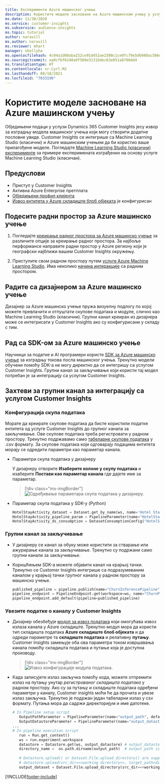 ```yaml
---
title: Експерименти Azure машинског учења
description: Користите моделе засноване на Azure машинском учењу у услузи Dynamics 365 Customer Insights.
ms.date: 11/30/2020
ms.service: customer-insights
ms.subservice: audience-insights
ms.topic: tutorial
author: naravill
ms.author: naravill
ms.reviewer: mhart
manager: shellyha
ms.openlocfilehash: 4c04a1d08aba152ce91d452ae2300c1ce0fc79e5d6980ac506dc40d9914c9fca
ms.sourcegitcommit: aa0cfbf6240a9f560e3131bdec63e051a8786dd4
ms.translationtype: HT
ms.contentlocale: sr-Cyrl-RS
ms.lasthandoff: 08/10/2021
ms.locfileid: "7033190"
---
```

# <a name="use-azure-machine-learning-based-models"></a>Користите моделе засноване на Azure машинском учењу

Обједињени подаци у услузи Dynamics 365 Customer Insights јесу извор за изградњу модела машинског учења који могу створити додатне пословне увиде. Customer Insights се интегрише са Machine Learning Studio (класични) и Azure машинским учењем да би користио ваше прилагођене моделе. Погледајте [Machine Learning Studio (класични) експерименте](machine-learning-studio-experiments.md) за примере експеримената изграђених на основу услуге Machine Learning Studio (класичан). 

## <a name="prerequisites"></a>Предуслови

- Приступ у Customer Insights
- Активна Azure Enterprise претплата
- [Обједињени профил клијента](data-unification.md)
- [Извоз ентитета у Azure складиште блоб објеката](export-azure-blob-storage.md) је конфигурисан

## <a name="set-up-azure-machine-learning-workspace"></a>Подесите радни простор за Azure машинско учење

1. Погледајте [креирање радног простора за Azure машинско учење](/azure/machine-learning/concept-workspace#-create-a-workspace) за различите опције за креирање радног простора. За најбоље перформансе направите радни простор у Azure региону који је географски најближи вашем Customer Insights окружењу.

1. Приступите свом радном простору путем [услуге Azure Machine Learning Studio](https://ml.azure.com/). Има неколико [начина интеракције](/azure/machine-learning/concept-workspace#tools-for-workspace-interaction) са радним простором.

## <a name="work-with-azure-machine-learning-designer"></a>Радите са дизајнером за Azure машинско учење

Дизајнер за Azure машинско учење пружа визуелну подлогу по којој можете превлачити и отпуштати скупове података и модуле, слично као Machine Learning Studio (класични). Групни канал креиран из дизајнера може се интегрисати у Customer Insights ако су конфигурисани у складу с тим. 
   
## <a name="working-with-azure-machine-learning-sdk"></a>Рад са SDK-ом за Azure машинско учење

Научници за податке и AI програмери користе [SDK за Azure машинско учење](/python/api/overview/azure/ml/?preserve-view=true&view=azure-ml-py) за изградњу токова посла машинског учења. Тренутно модели обучени помоћу SDK-а не могу директно да се интегришу са услугом Customer Insights. Групни канал за закључивање који користи тај модел потребан је за интеграцију са услугом Customer Insights.

## <a name="batch-pipeline-requirements-to-integrate-with-customer-insights"></a>Захтеви за групни канал за интеграцију са услугом Customer Insights

### <a name="dataset-configuration"></a>Конфигурација скупа података

Морате да креирате скупове података да бисте користили податке ентитета од услуге Customer Insights до групног канала за закључивање. Ове скупове података треба регистровати у радном простору. Тренутно подржавамо само [табеларне скупове података](/azure/machine-learning/how-to-create-register-datasets#tabulardataset) у .csv формату. За скупове података који одговарају подацима ентитета морају се одредити параметри као параметар канала.
   
* Параметри скупа података у дизајнеру
   
     У дизајнеру отворите **Изаберите колоне у скупу података** и изаберите **Постави као параметар канала** где дајете име за параметар.

     > [!div class="mx-imgBorder"]
     > ![Одређивање параметара скупа података у дизајнеру.](media/intelligence-designer-dataset-parameters.png "Одређивање параметара скупа података у дизајнеру")
   
* Параметар скупа података у SDK-у (Python)
   
   ```python
   HotelStayActivity_dataset = Dataset.get_by_name(ws, name='Hotel Stay Activity Data')
   HotelStayActivity_pipeline_param = PipelineParameter(name="HotelStayActivity_pipeline_param", default_value=HotelStayActivity_dataset)
   HotelStayActivity_ds_consumption = DatasetConsumptionConfig("HotelStayActivity_dataset", HotelStayActivity_pipeline_param)
   ```

### <a name="batch-inference-pipeline"></a>Групни канал за закључивање
  
* У дизајнеру се канал за обуку може користити за стварање или ажурирање канала за закључивање. Тренутно су подржани само групни канали за закључивање.

* Коришћењем SDK-а можете објавити канал на крајњој тачки. Тренутно се Customer Insights интегрише са подразумеваним каналом у крајњој тачки групног канала у радном простору за машинско учење.
   
   ```python
   published_pipeline = pipeline.publish(name="ChurnInferencePipeline", description="Published Churn Inference pipeline")
   pipeline_endpoint = PipelineEndpoint.get(workspace=ws, name="ChurnPipelineEndpoint") 
   pipeline_endpoint.add_default(pipeline=published_pipeline)
   ```

### <a name="import-pipeline-data-into-customer-insights"></a>Увезите податке о каналу у Customer Insights

* Дизајнер обезбеђује [модул за извоз података](/azure/machine-learning/algorithm-module-reference/export-data) који омогућава извоз излаза канала у Azure складиште. Тренутно модул мора да користи тип складишта података **Azure складиште блоб објеката** и да одреди параметре та **складиште података** и релативну **путању**. Customer Insights замењује оба ова параметра током извршавања канала помоћу складишта података и путање која је доступна производу.
   > [!div class="mx-imgBorder"]
   > ![Извоз конфигурације модула података.](media/intelligence-designer-importdata.png "Извоз конфигурације модула података")
   
* Када записујете излаз закључка помоћу кода, можете отпремити излаз на путању унутар *регистрованог складишта података* у радном простору. Ако су за путању и складиште података одређени параметри у каналу, Customer insights моћи ће да прочита и увезе излаз закључка. Тренутно је подржан један табеларни излаз у csv формату. Путања мора да садржи директоријум и име датотеке.

   ```python
   # In Pipeline setup script
      OutputPathParameter = PipelineParameter(name="output_path", default_value="HotelChurnOutput/HotelChurnOutput.csv")
      OutputDatastoreParameter = PipelineParameter(name="output_datastore", default_value="workspaceblobstore")
   ...
   # In pipeline execution script
      run = Run.get_context()
      ws = run.experiment.workspace
      datastore = Datastore.get(ws, output_datastore) # output_datastore is parameterized
      directory_name =  os.path.dirname(output_path)  # output_path is parameterized.
      
      # Datastore.upload() or Dataset.File.upload_directory() are supported methods to uplaod the data
      # datastore.upload(src_dir=<<working directory>>, target_path=directory_name, overwrite=False, show_progress=True)
      output_dataset = Dataset.File.upload_directory(src_dir=<<working directory>>, target = (datastore, directory_name)) # Remove trailing "/" from directory_name
   ```


[!INCLUDE[footer-include](../includes/footer-banner.md)]